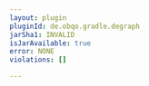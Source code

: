 ```yaml
---
layout: plugin
pluginId: de.obqo.gradle.degraph
jarSha1: INVALID
isJarAvailable: true
error: NONE
violations: []

---
```

